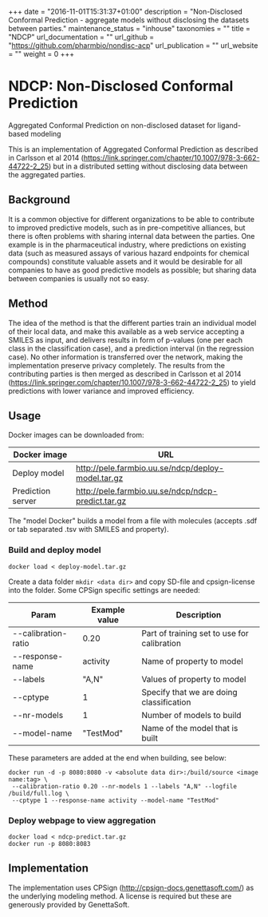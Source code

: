 +++
date = "2016-11-01T15:31:37+01:00"
description = "Non-Disclosed Conformal Prediction - aggregate models without disclosing the datasets between parties."
maintenance_status = "inhouse"
taxonomies = ""
title = "NDCP"
url_documentation = ""
url_github = "https://github.com/pharmbio/nondisc-acp"
url_publication = ""
url_website = ""
weight = 0
+++

# NDCP: Non-Disclosed Conformal Prediction
Aggregated Conformal Prediction on non-disclosed dataset for ligand-based modeling

This is an implementation of Aggregated Conformal Prediction as described in Carlsson et al 2014 (https://link.springer.com/chapter/10.1007/978-3-662-44722-2_25) but in a distributed setting without disclosing data between the aggregated parties.

## Background
It is a common objective for different organizations to be able to contribute to improved predictive models, such as in pre-competitive alliances, but there is often problems with sharing internal data between the parties. One example is in the pharmaceutical industry, where predictions on existing data (such as measured assays of various hazard endpoints for chemical compounds) constitute valuable assets and it would be desirable for all companies to have as good predictive models as possible; but sharing data between companies is usually not so easy.

## Method
The idea of the method is that the different parties train an individual model of their local data, and make this available as a web service accepting a SMILES as input, and delivers results in form of p-values (one per each class in the classification case), and a prediction interval (in the regression case). No other information is transferred over the network, making the implementation preserve privacy completely. The results from the contributing parties is then merged as described in Carlsson et al 2014 (https://link.springer.com/chapter/10.1007/978-3-662-44722-2_25) to yield predictions with lower variance and improved efficiency.

## Usage
Docker images can be downloaded from:

|Docker image     |URL                                               |
|-----------------|--------------------------------------------------|
|Deploy model     |http://pele.farmbio.uu.se/ndcp/deploy-model.tar.gz|
|Prediction server|http://pele.farmbio.uu.se/ndcp/ndcp-predict.tar.gz|

The "model Docker" builds a model from a file with molecules (accepts .sdf or tab separated .tsv with SMILES and property).

### Build and deploy model
```
docker load < deploy-model.tar.gz
```
Create a data folder `mkdir <data dir>` and copy SD-file and cpsign-license into the folder.
Some CPSign specific settings are needed:

|Param                     | Example value  | Description                                 |
|--------------------------|----------------|---------------------------------------------|
|--calibration-ratio       |0.20            | Part of training set to use for calibration |
|--response-name           |activity        | Name of property to model                   |
|--labels                  |"A,N"           | Values of property to model                 |
|--cptype                  |1               | Specify that we are doing classification    |
|--nr-models               |1               | Number of models to build                   |
|--model-name              |"TestMod"       | Name of the model that is built             |

These parameters are added at the end when building, see below:

```
docker run -d -p 8080:8080 -v <absolute data dir>:/build/source <image name:tag> \
 --calibration-ratio 0.20 --nr-models 1 --labels "A,N" --logfile /build/full.log \
 --cptype 1 --response-name activity --model-name "TestMod"
```
### Deploy webpage to view aggregation
```
docker load < ndcp-predict.tar.gz
docker run -p 8080:8083
```


## Implementation
The implementation uses CPSign (http://cpsign-docs.genettasoft.com/) as the underlying modeling method. A license is required but these are generously provided by GenettaSoft.
